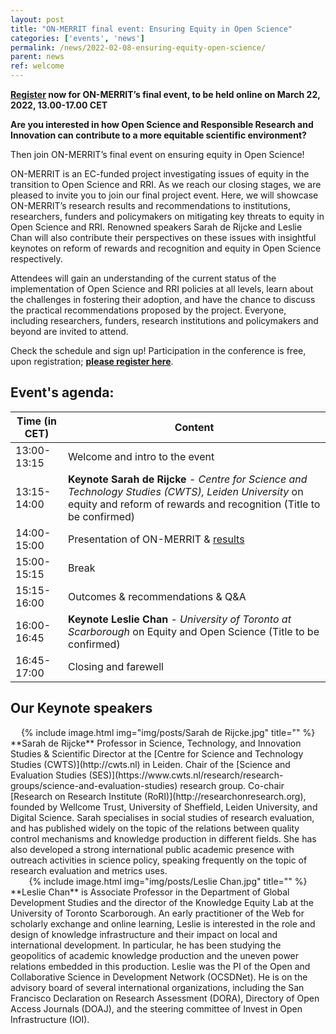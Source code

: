 ```yaml
---
layout: post
title: "ON-MERRIT final event: Ensuring Equity in Open Science"
categories: ['events', 'news']
permalink: /news/2022-02-08-ensuring-equity-open-science/
parent: news
ref: welcome
---
```

**[Register](https://uni-goettingen.zoom.us/meeting/register/tJMvceiprDMoHdIOujE7WXdH1ow0XJqtsQqW) now for ON-MERRIT’s final event, to be held online on March 22, 2022,  13.00-17.00 CET**

**Are you interested in how Open Science and Responsible Research and Innovation can contribute to a more equitable scientific environment?**

Then join ON-MERRIT’s final event on ensuring equity in Open Science! 

ON-MERRIT is an EC-funded project investigating issues of equity in the transition to Open Science and RRI. As we reach our closing stages, we are pleased to invite you to join our final project event. Here,  we will showcase ON-MERRIT’s research results and recommendations to institutions, researchers, funders and policymakers on mitigating key threats to equity in Open Science and RRI.
Renowned speakers Sarah de Rijcke and Leslie Chan will also contribute their perspectives on these issues with insightful keynotes on reform of rewards and recognition and equity in Open Science respectively.

Attendees will gain an understanding of the current status of the implementation of Open Science and RRI policies at all levels, learn about the challenges in fostering their adoption, and have the chance to discuss the practical recommendations proposed by the project. Everyone, including researchers, funders, research institutions and policymakers and beyond are invited to attend.

Check the schedule and sign up! Participation in the conference is free, upon registration; **[please register here](https://uni-goettingen.zoom.us/meeting/register/tJMvceiprDMoHdIOujE7WXdH1ow0XJqtsQqW)**.

## Event's agenda:

| Time (in CET)  | Content |
| ------------- | ------------- |
| 13:00-13:15  | Welcome and intro to the event  |
| 13:15-14:00  | **Keynote Sarah de Rijcke** - *Centre for Science and Technology Studies (CWTS), Leiden University* on equity and reform of rewards and recognition (Title to be confirmed)  |
| 14:00-15:00  | Presentation of ON-MERRIT & [results](https://on-merrit.eu/results/)  |
| 15:00-15:15  | Break  |
| 15:15-16:00  | Outcomes & recommendations & Q&A  |
| 16:00-16:45  | **Keynote Leslie Chan** - *University of Toronto at Scarborough* on Equity and Open Science (Title to be confirmed) |
| 16:45-17:00  | Closing and farewell  |


## Our Keynote speakers
<div align="center">
{% include image.html img="img/posts/Sarah de Rijcke.jpg" title="" %}
</div> 
**Sarah de Rijcke** Professor in Science, Technology, and Innovation Studies & Scientific Director at the [Centre for Science and Technology Studies (CWTS)](http://cwts.nl) in Leiden. Chair of the [Science and Evaluation Studies (SES)](https://www.cwts.nl/research/research-groups/science-and-evaluation-studies) research group. Co-chair [Research on Research Institute (RoRI)](http://researchonresearch.org), founded by Wellcome Trust, University of Sheffield, Leiden University, and Digital Science. Sarah specialises in social studies of research evaluation, and has published widely on the topic of the relations between quality control mechanisms and knowledge production in different fields. She has also developed a strong international public academic presence with outreach activities in science policy, speaking frequently on the topic of research evaluation and metrics uses. 
<div align="center">
{% include image.html img="img/posts/Leslie Chan.jpg" title="" %}
</div>
**Leslie Chan** is Associate Professor in the Department of Global Development Studies and the director of the Knowledge Equity Lab at the University of Toronto Scarborough. An early practitioner of the Web for scholarly exchange and online learning, Leslie is interested in the role and design of knowledge infrastructure and their impact on local and international development. In particular, he has been studying the geopolitics of academic knowledge production and the uneven power relations embedded in this production. Leslie was the PI of the Open and Collaborative Science in Development Network (OCSDNet). He is on the advisory board of several international organizations, including the San Francisco Declaration on Research Assessment (DORA), Directory of Open Access Journals (DOAJ), and the steering committee of Invest in Open Infrastructure (IOI).






